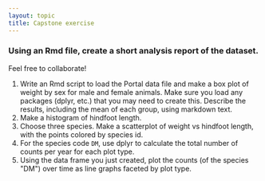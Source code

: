 ```yaml
---
layout: topic
title: Capstone exercise
---
```


### Using an Rmd file, create a short analysis report of the  dataset.

Feel free to collaborate!


1. Write an Rmd script to load the Portal data file and make a box plot of
   weight by sex for male and female animals. Make sure you load any packages
   (dplyr, etc.) that you may need to create this. Describe the results,
   including the mean of each group, using markdown text.
2. Make a histogram of hindfoot length.
2. Choose three species. Make a scatterplot of weight vs hindfoot length, with
   the points colored by species id.
3. For the species code `DM`, use dplyr to calculate the total number of counts
   per year for each plot type.
4. Using the data frame you just created, plot the counts (of the species "DM")
   over time as line graphs faceted by plot type.
